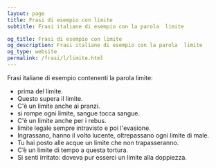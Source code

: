 ```yaml
---
layout: page
title: Frasi di esempio con limite 
subtitle: Frasi italiane di esempio con la parola  limite

og_title: Frasi di esempio con limite 
og_description: Frasi italiane di esempio con la parola  limite
og_type: website
permalink: /frasi/l/limite.html
---
```


Frasi italiane di esempio contenenti la parola limite:


- prima del limite.
- Questo supera il limite.
- C'è un limite anche ai pranzi.
- si rompe ogni limite, sangue tocca sangue.
- C'è un limite anche per i rebus.
- limite legale sempre intravisto e poi l'evasione.
- Ingrassano, hanno il volto lucente, oltrepassano ogni limite di male.
- Tu hai posto alle acque un limite che non trapasseranno.
- C’è un limite di tempo a questa tortura.
- Si sentì irritato: doveva pur esserci un limite alla doppiezza.

